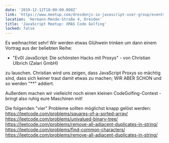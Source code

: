 ```yaml
---
date: '2019-12-12T18:00:00.000Z'
link: 'https://www.meetup.com/dresdenjs-io-javascript-user-group/events/wwdfrqyzqbqb/'
location: 'Hermann-Mende-Straße 4, Dresden'
title: 'JavaScript Meetup: XMAS Code Golfing'
locked: false
---
```

Es weihnachtet sehr! Wir werden etwas Glühwein trinken um dann einem Vortrag aus der beliebten Reihe:  
* "Ev0l JavaScript: Die schönsten Hacks mit Proxys" - von Christian Ulbrich (Zalari GmbH)

zu lauschen. Christian wird uns zeigen, dass JavaScript Proxys so mächtig sind, dass sich keiner traut damit etwas zu machen; WIR ABER SCHON und so werden "**" addiert.

Außerdem machen wir vielleicht noch einen kleinen CodeGolfing-Contest - bringt also ruhig eure Maschinen mit!

Die folgenden "vier" Probleme sollten möglichst knapp gelöst werden:  
<https://leetcode.com/problems/squares-of-a-sorted-array/>  
<https://leetcode.com/problems/univalued-binary-tree/>  
<https://leetcode.com/problems/remove-all-adjacent-duplicates-in-string/>  
<https://leetcode.com/problems/find-common-characters/>  
<https://leetcode.com/problems/remove-all-adjacent-duplicates-in-string/>
